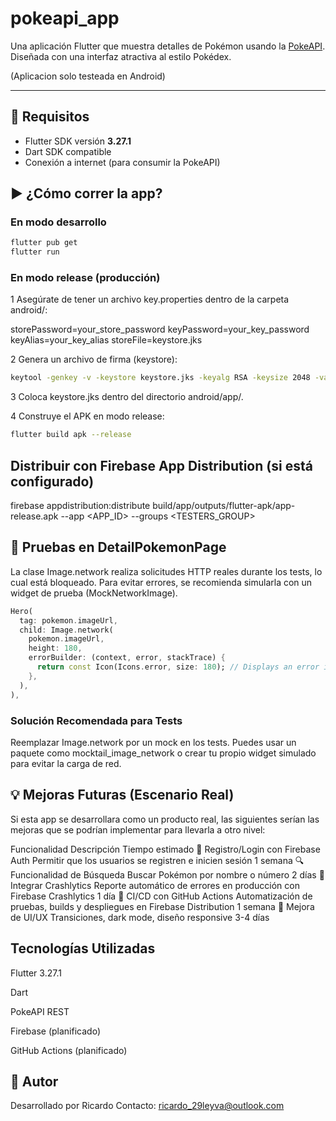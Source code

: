 # pokeapi_app

Una aplicación Flutter que muestra detalles de Pokémon usando la [PokeAPI](https://pokeapi.co/). Diseñada con una interfaz atractiva al estilo Pokédex.

(Aplicacion solo testeada en Android)

---

## 🚀 Requisitos

- Flutter SDK versión **3.27.1**
- Dart SDK compatible
- Conexión a internet (para consumir la PokeAPI)

## ▶️ ¿Cómo correr la app?

### En modo desarrollo

```bash
flutter pub get
flutter run
```

### En modo release (producción)

1 Asegúrate de tener un archivo key.properties dentro de la carpeta android/:

storePassword=your_store_password
keyPassword=your_key_password
keyAlias=your_key_alias
storeFile=keystore.jks

2 Genera un archivo de firma (keystore):

```bash
keytool -genkey -v -keystore keystore.jks -keyalg RSA -keysize 2048 -validity 10000 -alias your_key_alias
```

3 Coloca keystore.jks dentro del directorio android/app/.

4 Construye el APK en modo release:

```bash
flutter build apk --release
```

## Distribuir con Firebase App Distribution (si está configurado)
firebase appdistribution:distribute build/app/outputs/flutter-apk/app-release.apk --app <APP_ID> --groups <TESTERS_GROUP>

## 🧪 Pruebas en DetailPokemonPage
La clase Image.network realiza solicitudes HTTP reales durante los tests, lo cual está bloqueado. Para evitar errores, se recomienda simularla con un widget de prueba (MockNetworkImage).

```dart
Hero(
  tag: pokemon.imageUrl,
  child: Image.network(
    pokemon.imageUrl,
    height: 180,
    errorBuilder: (context, error, stackTrace) {
      return const Icon(Icons.error, size: 180); // Displays an error icon if the image fails to load
    },
  ),
),
```
### Solución Recomendada para Tests
Reemplazar Image.network por un mock en los tests. Puedes usar un paquete como mocktail_image_network o crear tu propio widget simulado para evitar la carga de red.

## 💡 Mejoras Futuras (Escenario Real)

Si esta app se desarrollara como un producto real, las siguientes serían las mejoras que se podrían implementar para llevarla a otro nivel:

Funcionalidad	                      Descripción	                                                          Tiempo estimado
🔐 Registro/Login con Firebase Auth	Permitir que los usuarios se registren e inicien sesión	                  1 semana
🔍 Funcionalidad de Búsqueda	      Buscar Pokémon por nombre o número	                                      2 días
🧪 Integrar Crashlytics	            Reporte automático de errores en producción con Firebase Crashlytics	    1 día
🔄 CI/CD con GitHub Actions	        Automatización de pruebas, builds y despliegues en Firebase Distribution	1 semana
🎨 Mejora de UI/UX	                Transiciones, dark mode, diseño responsive	                              3-4 días

##  Tecnologías Utilizadas
Flutter 3.27.1

Dart

PokeAPI REST

Firebase (planificado)

GitHub Actions (planificado)

## 🤝 Autor
Desarrollado por Ricardo
Contacto: ricardo_29leyva@outlook.com
